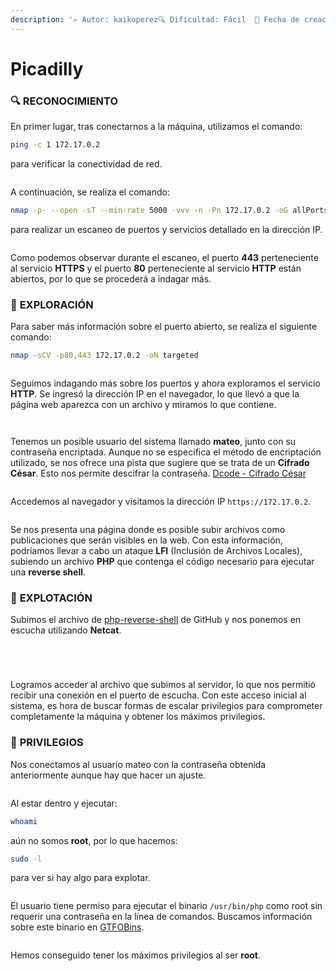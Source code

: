 ```yaml
---
description: '✍️ Autor: kaikoperez🔍 Dificultad: Fácil  📅 Fecha de creación: 18/05/2024'
---
```


# Picadilly

### 🔍 **RECONOCIMIENTO**

En primer lugar, tras conectarnos a la máquina, utilizamos el comando:

```bash
ping -c 1 172.17.0.2
```

para verificar la conectividad de red.

<figure><img src="../../.gitbook/assets/image (536).png" alt=""><figcaption></figcaption></figure>

A continuación, se realiza el comando:

```bash
nmap -p- --open -sT --min-rate 5000 -vvv -n -Pn 172.17.0.2 -oG allPorts
```

para realizar un escaneo de puertos y servicios detallado en la dirección IP.

<figure><img src="../../.gitbook/assets/image (537).png" alt=""><figcaption></figcaption></figure>

Como podemos observar durante el escaneo, el puerto **443** perteneciente al servicio **HTTPS** y el puerto **80** perteneciente al servicio **HTTP** están abiertos, por lo que se procederá a indagar más.

### 🔎 **EXPLORACIÓN**

Para saber más información sobre el puerto abierto, se realiza el siguiente comando:

```bash
nmap -sCV -p80,443 172.17.0.2 -oN targeted
```

<figure><img src="../../.gitbook/assets/image (538).png" alt=""><figcaption></figcaption></figure>

Seguimos indagando más sobre los puertos y ahora exploramos el servicio **HTTP**. Se ingresó la dirección IP en el navegador, lo que llevó a que la página web aparezca con un archivo y miramos lo que contiene.

<figure><img src="../../.gitbook/assets/image (539).png" alt=""><figcaption></figcaption></figure>

<figure><img src="../../.gitbook/assets/image (540).png" alt=""><figcaption></figcaption></figure>

Tenemos un posible usuario del sistema llamado **mateo**, junto con su contraseña encriptada. Aunque no se especifica el método de encriptación utilizado, se nos ofrece una pista que sugiere que se trata de un **Cifrado César**. Esto nos permite descifrar la contraseña. [Dcode - Cifrado César](https://www.dcode.fr/cifrado-cesar)

<figure><img src="../../.gitbook/assets/image (541).png" alt=""><figcaption></figcaption></figure>

Accedemos al navegador y visitamos la dirección IP `https://172.17.0.2`.

<figure><img src="../../.gitbook/assets/image (542).png" alt=""><figcaption></figcaption></figure>

Se nos presenta una página donde es posible subir archivos como publicaciones que serán visibles en la web. Con esta información, podríamos llevar a cabo un ataque **LFI** (Inclusión de Archivos Locales), subiendo un archivo **PHP** que contenga el código necesario para ejecutar una **reverse shell**.

### 🚀 **EXPLOTACIÓN**

Subimos el archivo de [php-reverse-shell](https://github.com/pentestmonkey/php-reverse-shell) de GitHub y nos ponemos en escucha utilizando **Netcat**.

<figure><img src="../../.gitbook/assets/image (543).png" alt=""><figcaption></figcaption></figure>

<figure><img src="../../.gitbook/assets/image (544).png" alt=""><figcaption></figcaption></figure>

<figure><img src="../../.gitbook/assets/image (545).png" alt=""><figcaption></figcaption></figure>

<figure><img src="../../.gitbook/assets/image (546).png" alt=""><figcaption></figcaption></figure>

Logramos acceder al archivo que subimos al servidor, lo que nos permitió recibir una conexión en el puerto de escucha. Con este acceso inicial al sistema, es hora de buscar formas de escalar privilegios para comprometer completamente la máquina y obtener los máximos privilegios.

### 🔐 **PRIVILEGIOS**

Nos conectamos al usuario mateo con la contraseña obtenida anteriormente aunque hay que hacer un ajuste.

<figure><img src="../../.gitbook/assets/image (547).png" alt=""><figcaption></figcaption></figure>

Al estar dentro y ejecutar:

```bash
whoami
```

aún no somos **root**, por lo que hacemos:

```bash
sudo -l
```

para ver si hay algo para explotar.

<figure><img src="../../.gitbook/assets/image (548).png" alt=""><figcaption></figcaption></figure>

El usuario tiene permiso para ejecutar el binario `/usr/bin/php` como root sin requerir una contraseña en la línea de comandos. Buscamos información sobre este binario en [GTFOBins](https://gtfobins.github.io/).

<figure><img src="../../.gitbook/assets/image (549).png" alt=""><figcaption></figcaption></figure>

Hemos conseguido tener los máximos privilegios al ser **root**.
